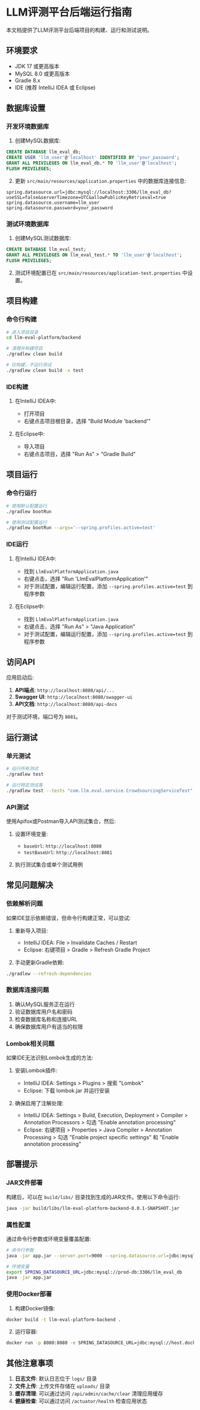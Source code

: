 # LLM评测平台后端运行指南

本文档提供了LLM评测平台后端项目的构建、运行和测试说明。

## 环境要求

- JDK 17 或更高版本
- MySQL 8.0 或更高版本
- Gradle 8.x
- IDE (推荐 IntelliJ IDEA 或 Eclipse)

## 数据库设置

### 开发环境数据库

1. 创建MySQL数据库:
```sql
CREATE DATABASE llm_eval_db;
CREATE USER 'llm_user'@'localhost' IDENTIFIED BY 'your_password';
GRANT ALL PRIVILEGES ON llm_eval_db.* TO 'llm_user'@'localhost';
FLUSH PRIVILEGES;
```

2. 更新 `src/main/resources/application.properties` 中的数据库连接信息:
```properties
spring.datasource.url=jdbc:mysql://localhost:3306/llm_eval_db?useSSL=false&serverTimezone=UTC&allowPublicKeyRetrieval=true
spring.datasource.username=llm_user
spring.datasource.password=your_password
```

### 测试环境数据库

1. 创建MySQL测试数据库:
```sql
CREATE DATABASE llm_eval_test;
GRANT ALL PRIVILEGES ON llm_eval_test.* TO 'llm_user'@'localhost';
FLUSH PRIVILEGES;
```

2. 测试环境配置已在 `src/main/resources/application-test.properties` 中设置。

## 项目构建

### 命令行构建

```bash
# 进入项目目录
cd llm-eval-platform/backend

# 清理并构建项目
./gradlew clean build

# 仅构建，不运行测试
./gradlew clean build -x test
```

### IDE构建

1. 在IntelliJ IDEA中:
   - 打开项目
   - 右键点击项目根目录，选择 "Build Module 'backend'"

2. 在Eclipse中:
   - 导入项目
   - 右键点击项目，选择 "Run As" > "Gradle Build"

## 项目运行

### 命令行运行

```bash
# 使用默认配置运行
./gradlew bootRun

# 使用测试配置运行
./gradlew bootRun --args='--spring.profiles.active=test'
```

### IDE运行

1. 在IntelliJ IDEA中:
   - 找到 `LlmEvalPlatformApplication.java`
   - 右键点击，选择 "Run 'LlmEvalPlatformApplication'"
   - 对于测试配置，编辑运行配置，添加 `--spring.profiles.active=test` 到程序参数

2. 在Eclipse中:
   - 找到 `LlmEvalPlatformApplication.java`
   - 右键点击，选择 "Run As" > "Java Application"
   - 对于测试配置，编辑运行配置，添加 `--spring.profiles.active=test` 到程序参数

## 访问API

应用启动后:

1. **API端点**: `http://localhost:8080/api/...`
2. **Swagger UI**: `http://localhost:8080/swagger-ui`
3. **API文档**: `http://localhost:8080/api-docs`

对于测试环境，端口号为 `8081`。

## 运行测试

### 单元测试

```bash
# 运行所有测试
./gradlew test

# 运行特定测试类
./gradlew test --tests "com.llm.eval.service.CrowdsourcingServiceTest"
```

### API测试

使用Apifox或Postman导入API测试集合，然后:

1. 设置环境变量:
   - `baseUrl`: `http://localhost:8080`
   - `testBaseUrl`: `http://localhost:8081`

2. 执行测试集合或单个测试用例

## 常见问题解决

### 依赖解析问题

如果IDE显示依赖错误，但命令行构建正常，可以尝试:

1. 重新导入项目:
   - IntelliJ IDEA: File > Invalidate Caches / Restart
   - Eclipse: 右键项目 > Gradle > Refresh Gradle Project

2. 手动更新Gradle依赖:
```bash
./gradlew --refresh-dependencies
```

### 数据库连接问题

1. 确认MySQL服务正在运行
2. 验证数据库用户名和密码
3. 检查数据库名称和连接URL
4. 确保数据库用户有适当的权限

### Lombok相关问题

如果IDE无法识别Lombok生成的方法:

1. 安装Lombok插件:
   - IntelliJ IDEA: Settings > Plugins > 搜索 "Lombok"
   - Eclipse: 下载 lombok.jar 并运行安装

2. 确保启用了注解处理:
   - IntelliJ IDEA: Settings > Build, Execution, Deployment > Compiler > Annotation Processors > 勾选 "Enable annotation processing"
   - Eclipse: 右键项目 > Properties > Java Compiler > Annotation Processing > 勾选 "Enable project specific settings" 和 "Enable annotation processing"

## 部署提示

### JAR文件部署

构建后，可以在 `build/libs/` 目录找到生成的JAR文件。使用以下命令运行:

```bash
java -jar build/libs/llm-eval-platform-backend-0.0.1-SNAPSHOT.jar
```

### 属性配置

通过命令行参数或环境变量覆盖配置:

```bash
# 命令行参数
java -jar app.jar --server.port=9000 --spring.datasource.url=jdbc:mysql://prod-db:3306/llm_eval_db

# 环境变量
export SPRING_DATASOURCE_URL=jdbc:mysql://prod-db:3306/llm_eval_db
java -jar app.jar
```

### 使用Docker部署

1. 构建Docker镜像:
```bash
docker build -t llm-eval-platform-backend .
```

2. 运行容器:
```bash
docker run -p 8080:8080 -e SPRING_DATASOURCE_URL=jdbc:mysql://host.docker.internal:3306/llm_eval_db llm-eval-platform-backend
```

## 其他注意事项

1. **日志文件**: 默认日志位于 `logs/` 目录
2. **文件上传**: 上传文件存储在 `uploads/` 目录
3. **缓存清理**: 可以通过访问 `/api/admin/cache/clear` 清理应用缓存
4. **健康检查**: 可以通过访问 `/actuator/health` 检查应用状态 